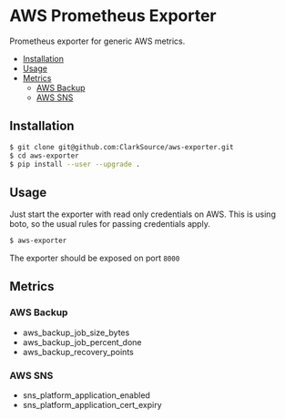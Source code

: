 # AWS Prometheus Exporter

Prometheus exporter for generic AWS metrics.

<!-- START doctoc generated TOC please keep comment here to allow auto update -->
<!-- DON'T EDIT THIS SECTION, INSTEAD RE-RUN doctoc TO UPDATE -->


- [Installation](#installation)
- [Usage](#usage)
- [Metrics](#metrics)
  - [AWS Backup](#aws-backup)
  - [AWS SNS](#aws-sns)

<!-- END doctoc generated TOC please keep comment here to allow auto update -->

## Installation

```bash
$ git clone git@github.com:ClarkSource/aws-exporter.git
$ cd aws-exporter
$ pip install --user --upgrade .
```

## Usage

Just start the exporter with read only credentials on AWS. This is using boto, so the usual rules for passing credentials apply.

```bash
$ aws-exporter
```

The exporter should be exposed on port `8000`

## Metrics

### AWS Backup

* aws_backup_job_size_bytes
* aws_backup_job_percent_done
* aws_backup_recovery_points

### AWS SNS

* sns_platform_application_enabled
* sns_platform_application_cert_expiry
